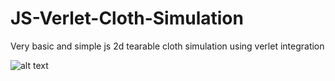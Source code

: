 # JS-Verlet-Cloth-Simulation
Very basic and simple js 2d tearable cloth simulation using verlet integration

![alt text](https://github.com/Nayfun-bar/JS-Verlet-Simulation/blob/main/image.jpg?raw=true)
